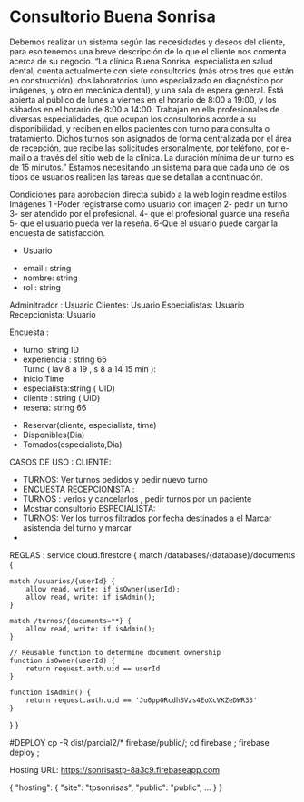 # Consultorio Buena Sonrisa
Debemos realizar un sistema según las necesidades y deseos del cliente, para eso tenemos una
breve descripción de lo que el cliente nos comenta acerca de su negocio.
“La clínica Buena Sonrisa, especialista en salud dental, cuenta actualmente con siete consultorios (más otros tres que están en construcción), dos laboratorios (uno especializado en diagnóstico por imágenes, y otro en mecánica dental), y una sala de espera general. Está abierta al público de lunes a viernes en el horario de 8:00 a 19:00, y los
sábados en el horario de 8:00 a 14:00. Trabajan en ella profesionales de diversas especialidades, que ocupan los consultorios acorde a su disponibilidad, y reciben en ellos pacientes con turno para consulta o tratamiento. Dichos turnos son asignados de forma centralizada por el área de recepción, que recibe las solicitudes ersonalmente, por teléfono, por e-mail o a través del sitio web de la clínica. La duración mínima de un turno es de 15 minutos.” Estamos necesitando un sistema para que cada uno de los tipos de usuarios realicen las tareas que se detallan a continuación. 


Condiciones para aprobación directa
subido a la web
login
readme
estilos
Imágenes
1 -Poder registrarse como usuario con imagen
2- pedir un turno
3- ser atendido por el profesional.
4- que el profesional guarde una reseña
5- que el usuario pueda ver la reseña.
6-Que el usuario puede cargar la encuesta de satisfacción.


* Usuario
 - email : string 
 - nombre: string 
 - rol : string 

Adminitrador : Usuario
Clientes: Usuario
Especialistas: Usuario  
Recepcionista: Usuario

Encuesta : 
  - turno: string ID 
  - experiencia : string 66  
Turno ( lav 8 a 19 , s 8 a 14 15 min  ): 
  - inicio:Time   
  - especialista:string ( UID)
  - cliente : string ( UID)
  - resena: string 66  
+ Reservar(cliente, especialista, time)  
+ Disponibles(Dia)
+ Tomados(especialista,Dia)





CASOS DE USO : 
CLIENTE: 
- TURNOS: Ver turnos pedidos y pedir nuevo turno 
- ENCUESTA 
RECEPCIONISTA : 
- TURNOS : verlos y cancelarlos , pedir turnos por un paciente 
- Mostrar consultorio 
ESPECIALISTA: 
- TURNOS: Ver los turnos filtrados por fecha destinados a el Marcar asistencia del turno y marcar 
- 

REGLAS : 
service cloud.firestore {
  match /databases/{database}/documents {
 
    match /usuarios/{userId} {
        allow read, write: if isOwner(userId);
        allow read, write: if isAdmin();
    }
    
    match /turnos/{documents=**} {
        allow read, write: if isAdmin();
    }

    // Reusable function to determine document ownership
    function isOwner(userId) {
        return request.auth.uid == userId
    }
    
    function isAdmin() {
        return request.auth.uid == 'Ju0ppORcdhSVzs4EoXcVKZeDWR33'
    }
  }
}

#DEPLOY 
cp -R dist/parcial2/* firebase/public/; cd firebase ; firebase deploy ; 

Hosting URL: https://sonrisastp-8a3c9.firebaseapp.com

{
  "hosting": {
    "site": "tpsonrisas",
    "public": "public",
    ...
  }
}
